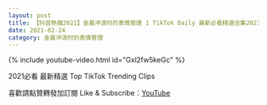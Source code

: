 ```yaml
---
layout: post
title: 【抖音熱搜2021】金晨冲浪时的表情管理 1 TikTok Daily 最新必看精選合集2021 02 24
date: 2021-02-24
category: 金晨冲浪时的表情管理
---
```


{% include youtube-video.html id="Gxl2fw5keGc" %}

2021必看 最新精選 Top TikTok Trending Clips

喜歡請點贊轉發加訂閱 Like & Subscribe：[YouTube](https://www.youtube.com/channel/UCAoR7VcanIPd04uEq_GIylA/videos)

